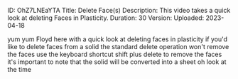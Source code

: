 ID: OhZ7LNEaYTA
Title: Delete Face(s)
Description: This video takes a quick look at deleting Faces in Plasticity.
Duration: 30
Version: 
Uploaded: 2023-04-18

yum yum
Floyd here with a quick look at deleting
faces in plasticity if you'd like to
delete faces from a solid the standard
delete operation won't remove the faces
use the keyboard shortcut shift plus
delete to remove the faces it's
important to note that the solid will be
converted into a sheet oh look at the
time
